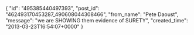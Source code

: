  {
   "id": "495385440497393",
   "post_id": "462493170453287_490608044308466",
   "from_name": "Pete Daoust",
   "message": "we are SHOWING them evidence of SURETY",
   "created_time": "2013-03-23T16:54:07+0000"
 }
